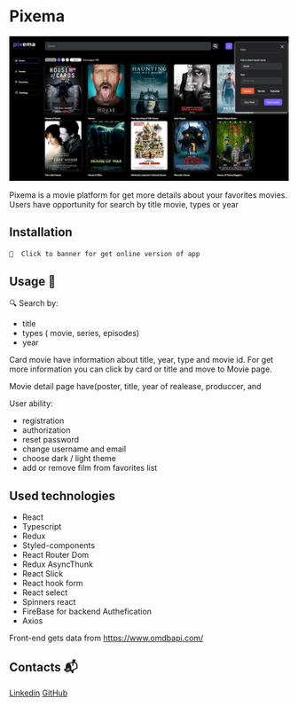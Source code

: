 # Pixema

<a href = 'https://soundmafi.github.io/pixema/'>
  <img src="./interface_preview.png" />
</a>

Pixema is a movie platform for get more details about your favorites movies. Users have opportunity for search by title movie, types or year

## Installation

```bash
🎥  Click to banner for get online version of app
```

## Usage 🎥

🔍 Search by:

-   title
-   types ( movie, series, episodes)
-   year

Card movie have information about title, year, type and movie id. For get more information you can click by card or title and move to Movie page.

Movie detail page have(poster, title, year of realease, produccer, and

User ability:

-   registration
-   authorization
-   reset password
-   change username and email
-   choose dark / light theme
-   add or remove film from favorites list

## Used technologies
-   React
-   Typescript
-   Redux
-   Styled-components
-   React Router Dom
-   Redux AsyncThunk
-   React Slick
-   React hook form
-   React select
-   Spinners react
-   FireBase for backend Authefication
-   Axios


Front-end gets data from https://www.omdbapi.com/

## Contacts 📬

<a href="https://www.linkedin.com/in/soundmafi/">Linkedin</a>
<a href="https://www.github.com/soundmafi">GitHub</a>
